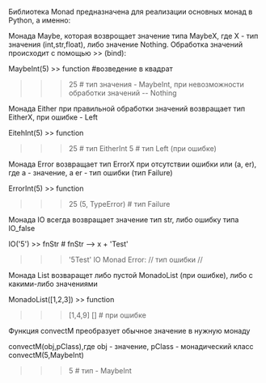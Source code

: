 Библиотека Monad предназначена для реализации основных монад в Python, а именно:

Монада Maybe, которая возврощает значение типа MaybeX, где X - тип значения (int,str,float), либо значение Nothing.
Обработка значений происходит с помощью >> (bind):

MaybeInt(5) >> function #возведение в квадрат

>>> 25 # тип значения - MaybeInt, при невозможности обработки значений --
>>> Nothing 

Монада Either при правильной обработки значений возвращает тип EitherX, при ошибке - Left

EitehInt(5) >> function

>>> 25 # тип EitherInt
>>> 5 # тип Left (при ошибке)

Монада Error возвращает тип ErrorX при отсутствии ошибки или (a, er), где a - значение, а er - тип ошибки (тип Failure)

ErrorInt(5) >> function

>>> 25 
>>> (5, TypeError) # тип Failure

Монада IO всегда возвращает значение тип str, либо ошибку типа IO_false

IO('5') >> fnStr # fnStr --> x + 'Test'

>>> '5Test'
>>> IO Monad Error: // тип ошибки // 

Монада List возваращет либо пустой MonadoList (при ошибке), либо с какими-либо значениями

MonadoList([1,2,3]) >> function

>>> [1,4,9]
>>> [] # при ошибке

Функция convectM преобразует обычное значение в нужную монаду

convectM(obj,pClass),где obj - значение, pClass - монадический класс
convectM(5,MaybeInt)

>>> 5 # тип - MaybeInt
